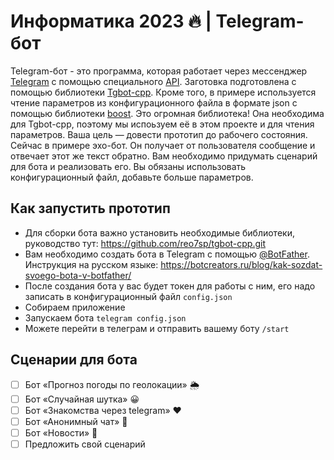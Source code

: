 # Информатика 2023 🔥 | Telegram-бот

Telegram-бот - это программа, которая работает через мессенджер [Telegram](https://telegram.org) с помощью специального [API](https://core.telegram.org/bots/api). Заготовка подготовлена с помощью библиотеки [Tgbot-cpp](https://github.com/reo7sp/tgbot-cpp.git). Кроме того, в примере используется чтение параметров из конфигурационного файла в формате json с помощью библиотеки [boost](https://www.boost.org). Это огромная библиотека! Она необходима для Tgbot-cpp, поэтому мы испоьзуем её в этом проекте и для чтения параметров. Ваша цель — довести прототип до рабочего состояния. Сейчас в примере эхо-бот. Он получает от пользователя сообщение и отвечает этот же текст обратно. Вам необходимо придумать сценарий для бота и реализовать его. Вы обязаны использовать конфигурационный файл, добавьте больше параметров.

## Как запустить прототип
- Для сборки бота важно установить необходимые библиотеки, руководство тут: https://github.com/reo7sp/tgbot-cpp.git
- Вам необходимо создать бота в Telegram с помощью [@BotFather](https://t.me/BotFather). Инструкция на русском языке: https://botcreators.ru/blog/kak-sozdat-svoego-bota-v-botfather/
- После создания бота у вас будет токен для работы с ним, его надо записать в конфигурационный файл `config.json`
- Собираем приложение
- Запускаем бота `telegram config.json`
- Можете перейти в телеграм и отправить вашему боту `/start`

## Сценарии для бота

- [ ] Бот «Прогноз погоды по геолокации» 🌦️
- [ ] Бот «Случайная шутка» 😀
- [ ] Бот «Знакомства через telegram» ❤️
- [ ] Бот «Анонимный чат» 💬
- [ ] Бот «Новости» 📰
- [ ] Предложить свой сценарий
